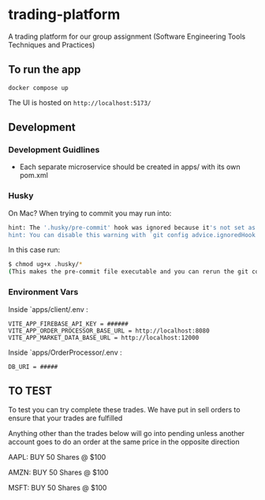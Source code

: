 # trading-platform

A trading platform for our group assignment (Software Engineering Tools Techniques and Practices)

## To run the app

`docker compose up`

The UI is hosted on `http://localhost:5173/`

## Development

### Development Guidlines

- Each separate microservice should be created in apps/ with its own pom.xml

### Husky

On Mac?
When trying to commit you may run into:

```zsh
hint: The '.husky/pre-commit' hook was ignored because it's not set as executable.
hint: You can disable this warning with `git config advice.ignoredHook false`.
```

In this case run:

```zsh
$ chmod ug+x .husky/*
(This makes the pre-commit file executable and you can rerun the git commit)
```

### Environment Vars

Inside `apps/client/.env :

```
VITE_APP_FIREBASE_API_KEY = ######
VITE_APP_ORDER_PROCESSOR_BASE_URL = http://localhost:8080
VITE_APP_MARKET_DATA_BASE_URL = http://localhost:12000
```

Inside `apps/OrderProcessor/.env :

```
DB_URI = #####
```

## TO TEST

To test you can try complete these trades. We have put in sell orders to ensure that your trades are fulfilled

Anything other than the trades below will go into pending unless another account goes to do an order at the same price in the opposite direction

AAPL: BUY 50 Shares @ $100

AMZN: BUY 50 Shares @ $100

MSFT: BUY 50 Shares @ $100
